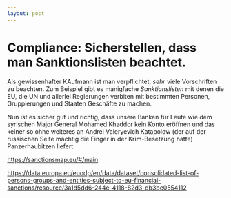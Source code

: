 ```yaml
---
layout: post
---
```


# Compliance: Sicherstellen, dass man Sanktionslisten beachtet.

Als gewissenhafter KAufmann ist man verpflichtet, _sehr_ viele Vorschriften zu beachten. 
Zum Beispiel gibt es manigfache _Sanktionslisten_ mit denen die EU, die UN und allerlei Regierungen verbiten mit bestimmten Personen, Gruppierungen und Staaten Geschäfte zu machen.

Nun ist es sicher gut und richtig, dass unsere Banken für Leute wie dem syrischen Major General  Mohamed Khaddor kein Konto eröffnen und das keiner so ohne weiteres an 
Andrei Valeryevich Katapolow (der auf der russischen Seite mächtig die Finger in der Krim-Besetzung hatte) Panzerhaubitzen liefert.


https://sanctionsmap.eu/#/main

https://data.europa.eu/euodp/en/data/dataset/consolidated-list-of-persons-groups-and-entities-subject-to-eu-financial-sanctions/resource/3a1d5dd6-244e-4118-82d3-db3be0554112
